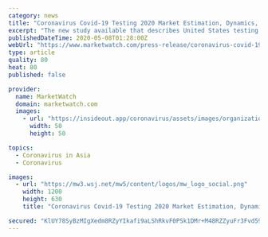 ```yaml
---
category: news
title: "Coronavirus Covid-19 Testing 2020 Market Estimation, Dynamics, Outlook, Research, Trends and Forecasts To 2025"
excerpt: "The new study available that describes United States testing for the rapidly evolving COVID-19 pandemic. Testing capability forecasts for PCR assay and Molecular Diagnostics are presented in two week increments for the next 6 months."
publishedDateTime: 2020-05-08T01:28:00Z
webUrl: "https://www.marketwatch.com/press-release/coronavirus-covid-19-testing-2020-market-estimation-dynamics-outlook-research-trends-and-forecasts-to-2025-2020-05-07"
type: article
quality: 80
heat: 80
published: false

provider:
  name: MarketWatch
  domain: marketwatch.com
  images:
    - url: "https://insideout.app/coronavirus/assets/images/organizations/marketwatch.com-50x50.jpg"
      width: 50
      height: 50

topics:
  - Coronavirus in Asia
  - Coronavirus

images:
  - url: "https://mw3.wsj.net/mw5/content/logos/mw_logo_social.png"
    width: 1200
    height: 630
    title: "Coronavirus Covid-19 Testing 2020 Market Estimation, Dynamics, Outlook, Research, Trends and Forecasts To 2025"

secured: "KlUY78SyBzMIgXedm8RZyYIkafi9aLShRkvF0PSk1DMr+M48RZZyuFr3Fvd59fqD9sbpE6nddA7DHYy4a4g1evogxmr4b1/ASOhnrJL2KVS6HTAww9vAw9xw1+Xj2B6bymezQzAc/94D9F2kT2qC9sN33ToTDdweVpZhd3rukU8ezMKyYGZVzcNeWs5LL4cvWdfH7SRWkV9hWwrHruiWPYYaGV7AMan6GpbzaP9aLkg9tQcaFMimjz+pa8t1rRIW7U0roDyQnS3lnSr62V9QUGBahafo6nP5DYAOjBJarcT5oHfqOToAxEvSc2VWrk6I;e15ekn48YsPn0xYSFfav/g=="
---
```


